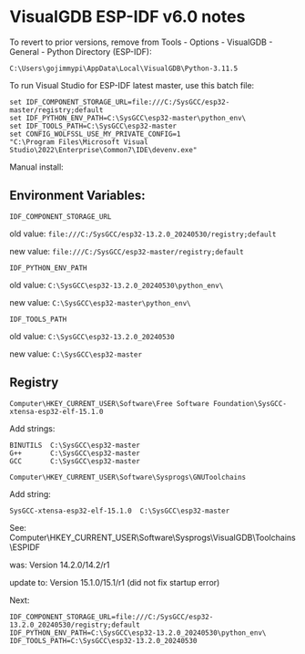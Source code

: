 # VisualGDB ESP-IDF v6.0 notes

To revert to prior versions, remove from Tools - Options - VisualGDB - General - Python Directory (ESP-IDF):

```
C:\Users\gojimmypi\AppData\Local\VisualGDB\Python-3.11.5
```

To run Visual Studio for ESP-IDF latest master, use this batch file:

```dos
set IDF_COMPONENT_STORAGE_URL=file:///C:/SysGCC/esp32-master/registry;default
set IDF_PYTHON_ENV_PATH=C:\SysGCC\esp32-master\python_env\
set IDF_TOOLS_PATH=C:\SysGCC\esp32-master
set CONFIG_WOLFSSL_USE_MY_PRIVATE_CONFIG=1
"C:\Program Files\Microsoft Visual Studio\2022\Enterprise\Common7\IDE\devenv.exe"
```

Manual install:

## Environment Variables:

```
IDF_COMPONENT_STORAGE_URL
```

old value: `file:///C:/SysGCC/esp32-13.2.0_20240530/registry;default`

new value: `file:///C:/SysGCC/esp32-master/registry;default`


```
IDF_PYTHON_ENV_PATH
```

old value: `C:\SysGCC\esp32-13.2.0_20240530\python_env\`

new value: `C:\SysGCC\esp32-master\python_env\`

```
IDF_TOOLS_PATH
```

old value: `C:\SysGCC\esp32-13.2.0_20240530`

new value: `C:\SysGCC\esp32-master`

## Registry

```
Computer\HKEY_CURRENT_USER\Software\Free Software Foundation\SysGCC-xtensa-esp32-elf-15.1.0
```

Add strings:

```
BINUTILS  C:\SysGCC\esp32-master
G++       C:\SysGCC\esp32-master
GCC       C:\SysGCC\esp32-master
```

```
Computer\HKEY_CURRENT_USER\Software\Sysprogs\GNUToolchains
```

Add string:

```
SysGCC-xtensa-esp32-elf-15.1.0  C:\SysGCC\esp32-master
```

See:
Computer\HKEY_CURRENT_USER\Software\Sysprogs\VisualGDB\Toolchains\ESPIDF

was:
Version 14.2.0/14.2/r1

update to:
Version 15.1.0/15.1/r1  (did not fix startup error)

Next:

```
IDF_COMPONENT_STORAGE_URL=file:///C:/SysGCC/esp32-13.2.0_20240530/registry;default
IDF_PYTHON_ENV_PATH=C:\SysGCC\esp32-13.2.0_20240530\python_env\
IDF_TOOLS_PATH=C:\SysGCC\esp32-13.2.0_20240530
```